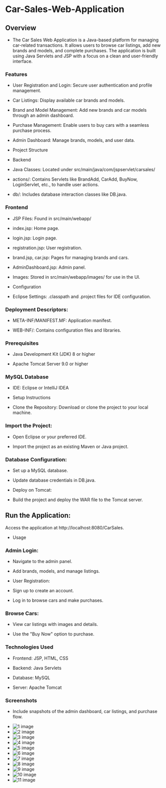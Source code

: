 # Car-Sales-Web-Application


## Overview

- The Car Sales Web Application is a Java-based platform for managing car-related transactions. It allows users to browse car listings, add new brands and models, and complete purchases. The application is built using Java Servlets and JSP with a focus on a clean and user-friendly interface.

### Features

- User Registration and Login: Secure user authentication and profile management.

- Car Listings: Display available car brands and models.

- Brand and Model Management: Add new brands and car models through an admin dashboard.

- Purchase Management: Enable users to buy cars with a seamless purchase process.

- Admin Dashboard: Manage brands, models, and user data.

- Project Structure

- Backend

- Java Classes: Located under src/main/java/com/jspservlet/carsales/

- actions/: Contains Servlets like BrandAdd, CarAdd, BuyNow, LoginServlet, etc., to handle user actions.

- db/: Includes database interaction classes like DB.java.

### Frontend

- JSP Files: Found in src/main/webapp/

- index.jsp: Home page.

- login.jsp: Login page.

- registration.jsp: User registration.

- brand.jsp, car.jsp: Pages for managing brands and cars.

- AdminDashboard.jsp: Admin panel.

- Images: Stored in src/main/webapp/images/ for use in the UI.

- Configuration

- Eclipse Settings: .classpath and .project files for IDE configuration.

### Deployment Descriptors:

- META-INF/MANIFEST.MF: Application manifest.

- WEB-INF/: Contains configuration files and libraries.

### Prerequisites

- Java Development Kit (JDK) 8 or higher

- Apache Tomcat Server 9.0 or higher

### MySQL Database

- IDE: Eclipse or IntelliJ IDEA

- Setup Instructions

- Clone the Repository: Download or clone the project to your local machine.

### Import the Project:

- Open Eclipse or your preferred IDE.

- Import the project as an existing Maven or Java project.

### Database Configuration:

- Set up a MySQL database.

- Update database credentials in DB.java.

- Deploy on Tomcat:

- Build the project and deploy the WAR file to the Tomcat server.

## Run the Application:

Access the application at http://localhost:8080/CarSales.

- Usage

### Admin Login:

- Navigate to the admin panel.

- Add brands, models, and manage listings.

- User Registration:

- Sign up to create an account.

- Log in to browse cars and make purchases.

### Browse Cars:

- View car listings with images and details.

- Use the "Buy Now" option to purchase.

### Technologies Used

- Frontend: JSP, HTML, CSS

- Backend: Java Servlets

- Database: MySQL

- Server: Apache Tomcat

### Screenshots

- Include snapshots of the admin dashboard, car listings, and purchase flow.

- <img src = "output screenshots/c1.png" alt = "1 image"> 
- <img src = "output screenshots/c2.png" alt = "2 image"> 
- <img src = "output screenshots/c3.png" alt = "3 image"> 
- <img src = "output screenshots/c4.png" alt = "4 image"> 
- <img src = "output screenshots/c5.png" alt = "5 image"> 
- <img src = "output screenshots/c6.png" alt = "6 image"> 
- <img src = "output screenshots/c7.png" alt = "7 image"> 
- <img src = "output screenshots/c8.png" alt = "8 image"> 
- <img src = "output screenshots/c9.png" alt = "9 image"> 
- <img src = "output screenshots/c10.png" alt = "10 image"> 
- <img src = "output screenshots/c11.png" alt = "11 image"> 


